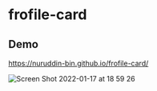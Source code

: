 # frofile-card  
## Demo  
https://nuruddin-bin.github.io/frofile-card/  

![Screen Shot 2022-01-17 at 18 59 26](https://user-images.githubusercontent.com/93543604/149773604-70692c17-31e8-4c24-b206-eed80457ed46.png)
